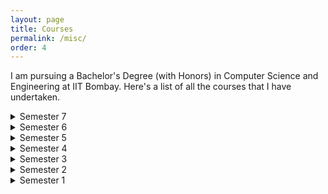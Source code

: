 ```yaml
---
layout: page
title: Courses
permalink: /misc/
order: 4
---
```


I am pursuing a Bachelor's Degree (with Honors) in Computer Science and Engineering at IIT Bombay. Here's a list of all the courses that I have undertaken.

<details><summary>Semester 7</summary>
<p>

#### Hello

</p>
</details>
<details><summary>Semester 6</summary>
<p>

#### Hello

</p>
</details>
<details><summary>Semester 5</summary>
<p>

#### Hello

</p>
</details>
<details><summary>Semester 4</summary>
<p>

#### Hello

</p>
</details>
<details><summary>Semester 3</summary>
<p>

#### Hello

</p>
</details>
<details><summary>Semester 2</summary>

| Course Code | Title |
| --- | --- |
| git status | List all new or modified files |
| git diff | Show file differences that haven't been staged |

</details>
<details><summary>Semester 1</summary>
<p>

#### Hello

</p>
</details>